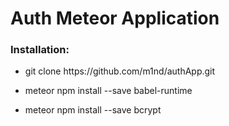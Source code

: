 <h1>Auth Meteor Application</h1>
<h3>Installation:</h3>
<ul>
<li><p>git clone https://github.com/m1nd/authApp.git</p></li>
<li><p>meteor npm install --save babel-runtime</p></li>
<li><p>meteor npm install --save bcrypt</p></li>
</ul>
